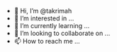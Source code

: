 - 👋 Hi, I’m @takrimah
- 👀 I’m interested in ...
- 🌱 I’m currently learning ...
- 💞️ I’m looking to collaborate on ...
- 📫 How to reach me ...

<!---
takrimah/takrimah is a ✨ special ✨ repository because its `README.md` (this file) appears on your GitHub profile.
You can click the Preview link to take a look at your changes.
--->
